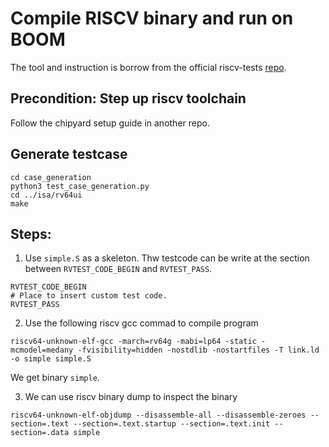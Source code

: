 # Compile RISCV binary and run on BOOM

The tool and instruction is borrow from the official riscv-tests [repo](https://github.com/riscv-software-src/riscv-tests). 

## Precondition: Step up riscv toolchain
Follow the chipyard setup guide in another repo.

## Generate testcase 
```
cd case_generation
python3 test_case_generation.py
cd ../isa/rv64ui
make
```

## Steps: 
1. Use ```simple.S``` as a skeleton. Thw testcode can be write at the section between ```RVTEST_CODE_BEGIN``` and ```RVTEST_PASS```. 

```
RVTEST_CODE_BEGIN
# Place to insert custom test code. 
RVTEST_PASS
```
2. Use the following riscv gcc commad to compile program
```
riscv64-unknown-elf-gcc -march=rv64g -mabi=lp64 -static -mcmodel=medany -fvisibility=hidden -nostdlib -nostartfiles -T link.ld -o simple simple.S
```
We get binary ```simple```. 

3. We can use riscv binary dump to inspect the binary
```
riscv64-unknown-elf-objdump --disassemble-all --disassemble-zeroes --section=.text --section=.text.startup --section=.text.init --section=.data simple
```

